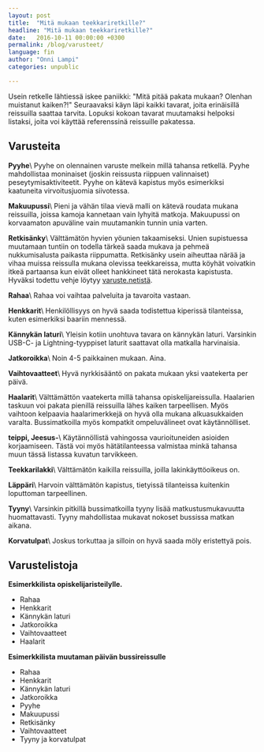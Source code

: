 ```yaml
---
layout: post
title:  "Mitä mukaan teekkariretkille?"
headline: "Mitä mukaan teekkariretkille?"
date:   2016-10-11 00:00:00 +0300
permalink: /blog/varusteet/
language: fin
author: "Onni Lampi"
categories: unpublic

---
```


Usein retkelle lähtiessä iskee paniikki: "Mitä pitää pakata mukaan? Olenhan muistanut kaiken?!" Seuraavaksi käyn läpi kaikki tavarat, joita erinäisillä reissuilla saattaa tarvita. Lopuksi kokoan tavarat muutamaksi helpoksi listaksi, joita voi käyttää referenssinä reissuille pakatessa.

## Varusteita

**Pyyhe**\\
Pyyhe on olennainen varuste melkein millä tahansa retkellä. Pyyhe mahdollistaa moninaiset (joskin reissusta riippuen valinnaiset) peseytymisaktiviteetit. Pyyhe on kätevä kapistus myös esimerkiksi kaatuneita virvoitusjuomia siivotessa.

**Makuupussi**\\
Pieni ja vähän tilaa vievä malli on kätevä roudata mukana reissuilla, joissa kamoja kannetaan vain lyhyitä matkoja. Makuupussi on korvaamaton apuväline vain muutamankin tunnin unia varten.

**Retkisänky**\\
Välttämätön hyvien yöunien takaamiseksi. Unien supistuessa muutamaan tuntiin on todella tärkeä saada mukava ja pehmeä nukkumisalusta paikasta riippumatta. Retkisänky usein aiheuttaa närää ja vihaa muissa reissulla mukana olevissa teekkareissa, mutta köyhät voivatkin itkeä partaansa kun eivät olleet hankkineet tätä nerokasta kapistusta. Hyväksi todettu vehje löytyy [varuste.netistä](https://varuste.net/MFH+Alumiininen+vahva+retkis%C3%A4nky+%2831904%29?_tu=30070).

**Rahaa**\\
Rahaa voi vaihtaa palveluita ja tavaroita vastaan. 

**Henkkarit**\\
Henkilöllisyys on hyvä saada todistettua kiperissä tilanteissa, kuten esimerkiksi baariin mennessä.

**Kännykän laturi**\\
Yleisin kotiin unohtuva tavara on kännykän laturi. Varsinkin USB-C- ja Lightning-tyyppiset laturit saattavat olla matkalla harvinaisia. 

**Jatkoroikka**\\
Noin 4-5 paikkainen mukaan. Aina.

**Vaihtovaatteet**\\
Hyvä nyrkkisääntö on pakata mukaan yksi vaatekerta per päivä. 

**Haalarit**\\
Välttämättön vaatekerta millä tahansa opiskelijareissulla. Haalarien taskuun voi pakata pienillä reissuilla lähes kaiken tarpeellisen. Myös vaihtoon kelpaavia haalarimerkkejä on hyvä olla mukana alkuasukkaiden varalta. Bussimatkoilla myös kompatkit ompeluvälineet ovat käytännölliset.

**teippi, Jeesus-**\\
Käytännöllistä vahingossa vaurioituneiden asioiden korjaamiseen. Tästä voi myös hätätilanteessa valmistaa minkä tahansa muun tässä listassa kuvatun tarvikkeen.

**Teekkarilakki**\\
Välttämätön kaikilla reissuilla, joilla lakinkäyttöoikeus on.

**Läppäri**\\
Harvoin välttämätön kapistus, tietyissä tilanteissa kuitenkin loputtoman tarpeellinen.

**Tyyny**\\
Varsinkin pitkillä bussimatkoilla tyyny lisää matkustusmukavuutta huomattavasti. Tyyny mahdollistaa mukavat nokoset bussissa matkan aikana.

**Korvatulpat**\\
Joskus torkuttaa ja silloin on hyvä saada möly eristettyä pois.

## Varustelistoja

**Esimerkkilista opiskelijaristeilylle.**

* Rahaa
* Henkkarit
* Kännykän laturi
* Jatkoroikka
* Vaihtovaatteet
* Haalarit

**Esimerkkilista muutaman päivän bussireissulle**

* Rahaa
* Henkkarit
* Kännykän laturi
* Jatkoroikka
* Pyyhe
* Makuupussi
* Retkisänky
* Vaihtovaatteet
* Tyyny ja korvatulpat
